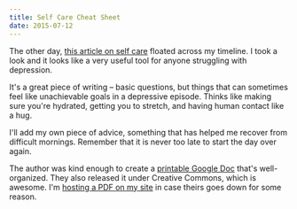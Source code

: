 ```yaml
---
title: Self Care Cheat Sheet
date: 2015-07-12
---
```


The other day, [this article on self care](http://eponis.tumblr.com/post/113798088670/everything-is-awful-and-im-not-okay-questions-to) floated across my timeline. I took a look and it looks like a very useful tool for anyone struggling with depression.

It's a great piece of writing – basic questions, but things that can sometimes feel like unachievable goals in a depressive episode. Thinks like making sure you're hydrated, getting you to stretch, and having human contact like a hug.

I'll add my own piece of advice, something that has helped me recover from difficult mornings. Remember that it is never too late to start the day over again.

The author was kind enough to create a [printable Google Doc](https://drive.google.com/file/d/0B6A2F5ky9SELU0Zfd05YMEpyNUk/view) that's well-organized. They also released it under Creative Commons, which is awesome. I'm [hosting a PDF on my site](http://static.ashfurrow.com/selfcare_printable.pdf) in case theirs goes down for some reason.
